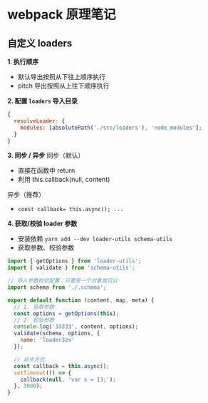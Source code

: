 # webpack 原理笔记

## 自定义 loaders

**1. 执行顺序**

- 默认导出按照从下往上顺序执行
- pitch 导出按照从上往下顺序执行

**2. 配置 `loaders` 导入目录**

```javascript
{
  resolveLoader: {
    modules: [absolutePath('./src/loaders'), 'node_modules'];
  }
}
```

**3. 同步 / 异步**
同步（默认）

- 直接在函数中 return
- 利用 this.callback(null, content)

异步（推荐）

- `const callback= this.async(); ...`

**4. 获取/校验 loader 参数**

- 安装依赖 `yarn add --dev loader-utils schema-utils`
- 获取参数、校验参数

```javascript
import { getOptions } from 'loader-utils';
import { validate } from 'schema-utils';

// 导入参数校验配置：只要是一个对象就可以
import schema from './.schema';

export default function (content, map, meta) {
  // 1. 获取参数
  const options = getOptions(this);
  // 2. 校验参数
  console.log('33333', content, options);
  validate(schema, options, {
    name: 'loader3zx'
  });

  // 异步方式
  const callback = this.async();
  setTimeout(() => {
    callback(null, 'var x = 13;');
  }, 3000);
}
```
